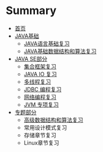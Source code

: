 # Summary

* [首页](README.md)
* [JAVA基础](chapter1.md)
  * [JAVA语言基础复习](chapter1/javayu-yan-ji-chu-fu-xi.md)
  * [JAVA基础数据结构和算法复习](chapter1/javaji-chu-shu-ju-jie-gou-he-suan-fa-fu-xi.md)
* [JAVA SE部分](java-sebu-fen.md)
  * [集合框架复习](java-sebu-fen/ji-he-kuang-jia-fu-xi.md)
  * [JAVA IO 复习](java-sebu-fen/java-io-fu-xi.md)
  * [多线程复习](java-sebu-fen/duo-xian-cheng-fu-xi.md)
  * [JDBC 编程复习](java-sebu-fen/jdbc-bian-cheng-fu-xi.md)
  * [网络编程复习](java-sebu-fen/wang-luo-bian-cheng-fu-xi.md)
  * [JVM 专项复习](java-sebu-fen/jvm-zhuan-xiang-fu-xi.md)
* [专题部分](zhuan-ti-bu-fen.md)
  * [高级数据结构和算法复习](zhuan-ti-bu-fen/gao-ji-shu-ju-jie-gou-he-suan-fa-fu-xi.md)
  * 常用设计模式复习
  * 存储章节复习
  * Linux章节复习

